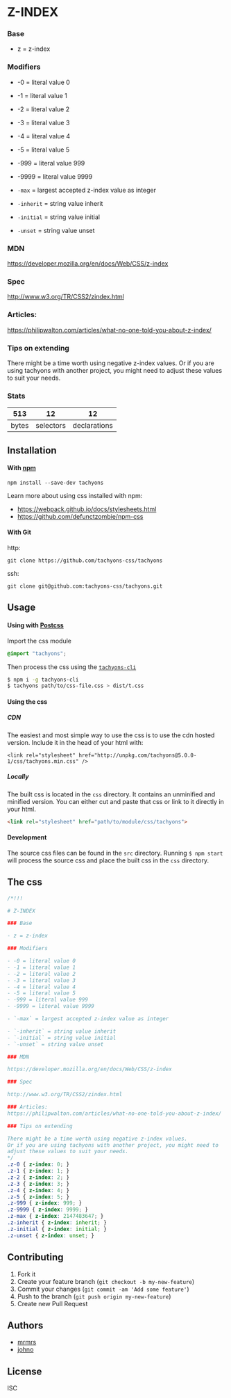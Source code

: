 

# Z-INDEX

### Base

- z = z-index

### Modifiers

- -0 = literal value 0
- -1 = literal value 1
- -2 = literal value 2
- -3 = literal value 3
- -4 = literal value 4
- -5 = literal value 5
- -999 = literal value 999
- -9999 = literal value 9999

- `-max` = largest accepted z-index value as integer

- `-inherit` = string value inherit
- `-initial` = string value initial
- `-unset` = string value unset

### MDN

https://developer.mozilla.org/en/docs/Web/CSS/z-index

### Spec

http://www.w3.org/TR/CSS2/zindex.html

### Articles:
https://philipwalton.com/articles/what-no-one-told-you-about-z-index/

### Tips on extending

There might be a time worth using negative z-index values.
Or if you are using tachyons with another project, you might need to
adjust these values to suit your needs.


### Stats

513 | 12 | 12
---|---|---
bytes | selectors | declarations

## Installation

#### With [npm](https://npmjs.com)

```
npm install --save-dev tachyons
```

Learn more about using css installed with npm:
* https://webpack.github.io/docs/stylesheets.html
* https://github.com/defunctzombie/npm-css

#### With Git

http:
```
git clone https://github.com/tachyons-css/tachyons
```

ssh:
```
git clone git@github.com:tachyons-css/tachyons.git
```

## Usage

#### Using with [Postcss](https://github.com/postcss/postcss)

Import the css module

```css
@import "tachyons";
```

Then process the css using the [`tachyons-cli`](https://github.com/tachyons-css/tachyons-cli)

```sh
$ npm i -g tachyons-cli
$ tachyons path/to/css-file.css > dist/t.css
```

#### Using the css

##### CDN
The easiest and most simple way to use the css is to use the cdn hosted version. Include it in the head of your html with:

```
<link rel="stylesheet" href="http://unpkg.com/tachyons@5.0.0-1/css/tachyons.min.css" />
```

##### Locally
The built css is located in the `css` directory. It contains an unminified and minified version.
You can either cut and paste that css or link to it directly in your html.

```html
<link rel="stylesheet" href="path/to/module/css/tachyons">
```

#### Development

The source css files can be found in the `src` directory.
Running `$ npm start` will process the source css and place the built css in the `css` directory.

## The css

```css
/*!!!

# Z-INDEX

### Base

- z = z-index

### Modifiers

- -0 = literal value 0
- -1 = literal value 1
- -2 = literal value 2
- -3 = literal value 3
- -4 = literal value 4
- -5 = literal value 5
- -999 = literal value 999
- -9999 = literal value 9999

- `-max` = largest accepted z-index value as integer

- `-inherit` = string value inherit
- `-initial` = string value initial
- `-unset` = string value unset

### MDN

https://developer.mozilla.org/en/docs/Web/CSS/z-index

### Spec

http://www.w3.org/TR/CSS2/zindex.html

### Articles:
https://philipwalton.com/articles/what-no-one-told-you-about-z-index/

### Tips on extending

There might be a time worth using negative z-index values.
Or if you are using tachyons with another project, you might need to
adjust these values to suit your needs.
*/
.z-0 { z-index: 0; }
.z-1 { z-index: 1; }
.z-2 { z-index: 2; }
.z-3 { z-index: 3; }
.z-4 { z-index: 4; }
.z-5 { z-index: 5; }
.z-999 { z-index: 999; }
.z-9999 { z-index: 9999; }
.z-max { z-index: 2147483647; }
.z-inherit { z-index: inherit; }
.z-initial { z-index: initial; }
.z-unset { z-index: unset; }
```

## Contributing

1. Fork it
2. Create your feature branch (`git checkout -b my-new-feature`)
3. Commit your changes (`git commit -am 'Add some feature'`)
4. Push to the branch (`git push origin my-new-feature`)
5. Create new Pull Request

## Authors

* [mrmrs](http://mrmrs.io)
* [johno](http://johnotander.com)

## License

ISC

